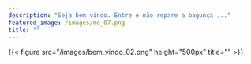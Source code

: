 ```yaml
--- 
description: "Seja bem vindo. Entre e não repare a bagunça ..."
featured_image: /images/me_07.png
title: ""
---
```


{{< figure src="/images/bem_vindo_02.png" height="500px" title="" >}}